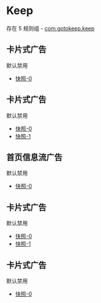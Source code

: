 # Keep

存在 5 规则组 - [com.gotokeep.keep](/src/apps/com.gotokeep.keep.ts)

## 卡片式广告

默认禁用

- [快照-0](https://i.gkd.li/import/12706097)

## 卡片式广告

默认禁用

- [快照-0](https://i.gkd.li/import/12706102)
- [快照-1](https://i.gkd.li/import/13761641)

## 首页信息流广告

默认禁用

- [快照-0](https://i.gkd.li/import/12706115)

## 卡片式广告

默认禁用

- [快照-0](https://i.gkd.li/import/12706111)
- [快照-1](https://i.gkd.li/import/13766358)

## 卡片式广告

默认禁用

- [快照-0](https://i.gkd.li/import/13761671)
